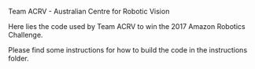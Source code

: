Team ACRV - Australian Centre for Robotic Vision

Here lies the code used by Team ACRV to win the 2017 Amazon Robotics Challenge.

Please find some instructions for how to build the code in the instructions folder.
